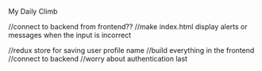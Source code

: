 My Daily Climb

//connect to backend from frontend??
//make index.html display alerts or messages when the input is incorrect

//redux store for saving user profile name
//build everything in the frontend
//connect to backend
//worry about authentication last
